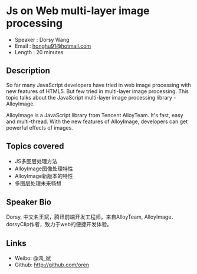 Js on Web multi-layer image processing
============================================

* Speaker   : Dorsy Wang
* Email     : honghu91@hotmail.com
* Length    : 20 minutes

Description
-----------

So far many JavaScript developers have tried in web image processing with new features of HTML5. But few tried in multi-layer image processing. This topic talks about the JavaScript multi-layer image processing library - AlloyImage. 

AlloyImage is a JavaScript library from Tencent AlloyTeam. It's fast, easy and multi-thread. With the new features of AlloyImage, developers can get powerful effects of images.

## Topics covered
* JS多图层处理方法
* AlloyImage图像处理特性
* AlloyImage新版本的特性
* 多图层处理未来畅想


Speaker Bio
-----------

Dorsy, 中文名王斌，腾讯前端开发工程师，来自AlloyTeam, AlloyImage、dorsyClip作者，致力于web的便捷开发体验。

Links
-----

* Weibo: @鸿_斌
* Github: http://github.com/oren
